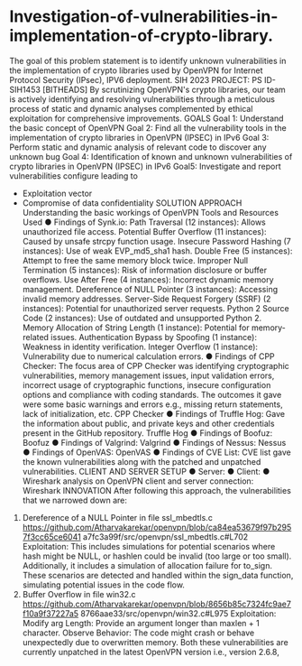 # Investigation-of-vulnerabilities-in-implementation-of-crypto-library.
The goal of this problem statement is to identify unknown vulnerabilities in the implementation of crypto libraries used by OpenVPN for Internet Protocol Security (IPsec), IPV6 deployment.
SIH 2023 PROJECT: PS ID- SIH1453 [BITHEADS]
By scrutinizing OpenVPN's crypto libraries, our team is actively identifying and resolving
vulnerabilities through a meticulous process of static and dynamic analyses complemented
by ethical exploitation for comprehensive improvements.
GOALS
Goal 1: Understand the basic concept of OpenVPN
Goal 2: Find all the vulnerability tools in the implementation of crypto libraries in OpenVPN
(IPSEC) in IPv6
Goal 3: Perform static and dynamic analysis of relevant code to discover any unknown bug
Goal 4: Identification of known and unknown vulnerabilities of crypto libraries in OpenVPN
(IPSEC) in IPv6
Goal5: Investigate and report vulnerabilities configure leading to
- Exploitation vector
- Compromise of data confidentiality
SOLUTION APPROACH
Understanding the basic workings of OpenVPN
Tools and Resources Used
● Findings of Synk.io:
Path Traversal (12 instances): Allows unauthorized file access.
Potential Buffer Overflow (11 instances): Caused by unsafe strcpy function usage.
Insecure Password Hashing (7 instances): Use of weak EVP_md5_sha1 hash.
Double Free (5 instances): Attempt to free the same memory block twice.
Improper Null Termination (5 instances): Risk of information disclosure or buffer
overflows.
Use After Free (4 instances): Incorrect dynamic memory management.
Dereference of NULL Pointer (3 instances): Accessing invalid memory addresses.
Server-Side Request Forgery (SSRF) (2 instances): Potential for unauthorized server
requests.
Python 2 Source Code (2 instances): Use of outdated and unsupported Python 2.
Memory Allocation of String Length (1 instance): Potential for memory-related
issues.
Authentication Bypass by Spoofing (1 instance): Weakness in identity verification.
Integer Overflow (1 instance): Vulnerability due to numerical calculation errors.
● Findings of CPP Checker:
The focus area of CPP Checker was identifying cryptographic vulnerabilities,
memory management issues, input validation errors, incorrect usage of cryptographic
functions, insecure configuration options and compliance with coding standards.
The outcomes it gave were some basic warnings and errors e.g., missing return
statements, lack of initialization, etc.
CPP Checker
● Findings of Truffle Hog:
Gave the information about public, and private keys and other credentials present in
the GitHub repository.
Truffle Hog
● Findings of Boofuz:
Boofuz
● Findings of Valgrind:
Valgrind
● Findings of Nessus:
Nessus
● Findings of OpenVAS:
OpenVAS
● Findings of CVE List:
CVE list gave the known vulnerabilities along with the patched and unpatched
vulnerabilities.
CLIENT AND SERVER SETUP
● Server:
● Client:
● Wireshark analysis on OpenVPN client and server connection:
Wireshark
INNOVATION
After following this approach, the vulnerabilities that we narrowed down are:
1. Dereference of a NULL Pointer in file ssl_mbedtls.c
https://github.com/Atharvakarekar/openvpn/blob/ca84ea53679f97b2957f3cc65ce6041
a7fc3a99f/src/openvpn/ssl_mbedtls.c#L702
Exploitation:
This includes simulations for potential scenarios where hash might be NULL, or
hashlen could be invalid (too large or too small). Additionally, it includes a simulation
of allocation failure for to_sign. These scenarios are detected and handled within the
sign_data function, simulating potential issues in the code flow.
2. Buffer Overflow in file win32.c
https://github.com/Atharvakarekar/openvpn/blob/8656b85c7324fc9ae7f10a9f37227a5
8766aae33/src/openvpn/win32.c#L975
Exploitation:
Modify arg Length: Provide an argument longer than maxlen + 1 character.
Observe Behavior: The code might crash or behave unexpectedly due to overwritten
memory.
Both these vulnerabilities are currently unpatched in the latest OpenVPN version i.e., version
2.6.8,

